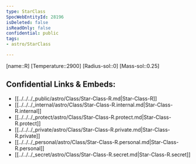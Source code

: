 ```yaml
---
type: StarClass
SpocWebEntityId: 28196
isDeleted: false
isReadOnly: false
confidential: public
tags:
- astro/StarClass

---
```

[name::R]
[Temperature::2900]
[Radius-sol::0]
[Mass-sol::0.25]




## Confidential Links & Embeds: 
- [[../../../_public/astro/Class/Star-Class-R.md|Star-Class-R]] 
- [[../../../_internal/astro/Class/Star-Class-R.internal.md|Star-Class-R.internal]] 
- [[../../../_protect/astro/Class/Star-Class-R.protect.md|Star-Class-R.protect]] 
- [[../../../_private/astro/Class/Star-Class-R.private.md|Star-Class-R.private]] 
- [[../../../_personal/astro/Class/Star-Class-R.personal.md|Star-Class-R.personal]] 
- [[../../../_secret/astro/Class/Star-Class-R.secret.md|Star-Class-R.secret]]

